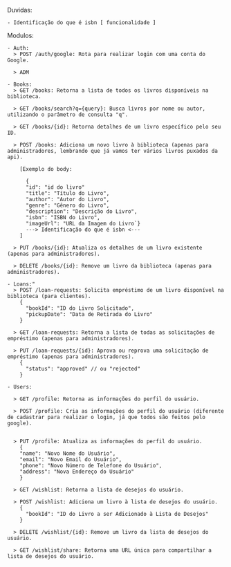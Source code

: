 Duvidas:

    - Identificação do que é isbn [ funcionalidade ]

Modulos:

    - Auth:
      > POST /auth/google: Rota para realizar login com uma conta do Google.

      > ADM

    - Books:
      > GET /books: Retorna a lista de todos os livros disponíveis na biblioteca.
      
      > GET /books/search?q={query}: Busca livros por nome ou autor, utilizando o parâmetro de consulta "q".

      > GET /books/{id}: Retorna detalhes de um livro específico pelo seu ID.

      > POST /books: Adiciona um novo livro à biblioteca (apenas para administradores, lembrando que já vamos ter vários livros puxados da api).

        [Exemplo do body:
        
          {
          "id": "id do livro"
          "title": "Título do Livro",
          "author": "Autor do Livro",
          "genre": "Gênero do Livro",
          "description": "Descrição do Livro",
          "isbn": "ISBN do Livro",
          "imageUrl": "URL da Imagem do Livro`}
          ---> Identificação do que é isbn <---
        ]

      > PUT /books/{id}: Atualiza os detalhes de um livro existente (apenas para administradores).

      > DELETE /books/{id}: Remove um livro da biblioteca (apenas para administradores).

    - Loans:"
      > POST /loan-requests: Solicita empréstimo de um livro disponível na biblioteca (para clientes).
        {
          "bookId": "ID do Livro Solicitado",
          "pickupDate": "Data de Retirada do Livro"
        }

      > GET /loan-requests: Retorna a lista de todas as solicitações de empréstimo (apenas para administradores).

      > PUT /loan-requests/{id}: Aprova ou reprova uma solicitação de empréstimo (apenas para administradores).
        {
          "status": "approved" // ou "rejected"
        }

    - Users:

      > GET /profile: Retorna as informações do perfil do usuário.

      > POST /profile: Cria as informações do perfil do usuário (diferente de cadastrar para realizar o login, já que todos são feitos pelo google).


      > PUT /profile: Atualiza as informações do perfil do usuário.
        {
        "name": "Novo Nome do Usuário",
        "email": "Novo Email do Usuário",
        "phone": "Novo Número de Telefone do Usuário",
        "address": "Nova Endereço do Usuário"
        }

      > GET /wishlist: Retorna a lista de desejos do usuário.

      > POST /wishlist: Adiciona um livro à lista de desejos do usuário.
        {
          "bookId": "ID do Livro a ser Adicionado à Lista de Desejos"
        }

      > DELETE /wishlist/{id}: Remove um livro da lista de desejos do usuário.

      > GET /wishlist/share: Retorna uma URL única para compartilhar a lista de desejos do usuário.

